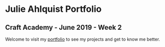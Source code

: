 # Julie Ahlquist Portfolio
## Craft Academy - June 2019 - Week 2

Welcome to visit my [portfolio](https://julieahlquist-portfolio.netlify.com/) to see my projects and get to know me better.